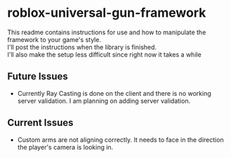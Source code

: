 # roblox-universal-gun-framework
This readme contains instructions for use and how to manipulate the framework to your game's style.<br/>
I'll post the instructions when the library is finished.<br/>
I'll also make the setup less difficult since right now it takes a while

## Future Issues

- Currently Ray Casting is done on the client and there is no working server validation. I am planning on adding server validation.

## Current Issues

- Custom arms are not aligning correctly. It needs to face in the direction the player's camera is looking in.